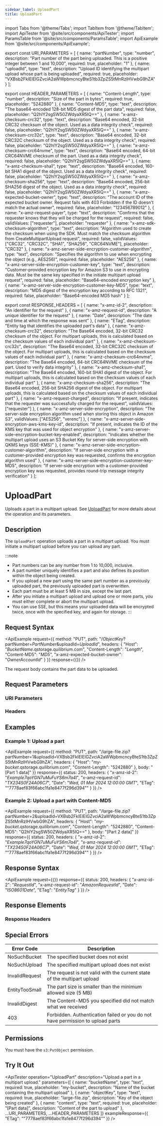 ```yaml
---
sidebar_label: UploadPart
title: UploadPart
---
```


import Tabs from '@theme/Tabs';
import TabItem from '@theme/TabItem';
import ApiTester from '@site/src/components/ApiTester';
import ParamsTable from '@site/src/components/ParamsTable';
import ApiExample from '@site/src/components/ApiExample';

export const URI_PARAMETERS = [
  {
    name: "partNumber",
    type: "number",
    description: "Part number of the part being uploaded. This is a positive integer between 1 and 10,000",
    required: true,
    placeholder: "1"
  },
  {
    name: "uploadId",
    type: "text",
    description: "Upload ID identifying the multipart upload whose part is being uploaded",
    required: true,
    placeholder: "VXBsb2FkIElEIGZvciA2aWWpbmcncyBteS1tb3ZpZS5tMnRzIHVwbG9hZA"
  }
];

export const HEADER_PARAMETERS = [
  {
    name: "Content-Length",
    type: "number",
    description: "Size of the part in bytes",
    required: true,
    placeholder: "5242880"
  },
  {
    name: "Content-MD5",
    type: "text",
    description: "The base64-encoded 128-bit MD5 digest of the part data",
    required: false,
    placeholder: "Q2hlY2sgSW50ZWdyaXR5IQ=="
  },
  {
    name: "x-amz-checksum-crc32",
    type: "text",
    description: "Base64 encoded, 32-bit CRC32 checksum of the object. Used as a data integrity check",
    required: false,
    placeholder: "Q2hlY2sgSW50ZWdyaXR5IQ=="
  },
  {
    name: "x-amz-checksum-crc32c",
    type: "text",
    description: "Base64 encoded, 32-bit CRC32C checksum of the object. Used as a data integrity check",
    required: false,
    placeholder: "Q2hlY2sgSW50ZWdyaXR5IQ=="
  },
  {
    name: "x-amz-checksum-crc64nvme",
    type: "text",
    description: "Base64 encoded, 64-bit CRC64NVME checksum of the part. Used as a data integrity check",
    required: false,
    placeholder: "Q2hlY2sgSW50ZWdyaXR5IQ=="
  },
  {
    name: "x-amz-checksum-sha1",
    type: "text",
    description: "Base64 encoded, 160-bit SHA1 digest of the object. Used as a data integrity check",
    required: false,
    placeholder: "Q2hlY2sgSW50ZWdyaXR5IQ=="
  },
  {
    name: "x-amz-checksum-sha256",
    type: "text",
    description: "Base64 encoded, 256-bit SHA256 digest of the object. Used as a data integrity check",
    required: false,
    placeholder: "Q2hlY2sgSW50ZWdyaXR5IQ=="
  },
  {
    name: "x-amz-expected-bucket-owner",
    type: "text",
    description: "The account ID of the expected bucket owner. Request fails with 403 Forbidden if the ID doesn't match the actual owner",
    required: false,
    placeholder: "123456789012"
  },
  {
    name: "x-amz-request-payer",
    type: "text",
    description: "Confirms that the requester knows that they will be charged for the request",
    required: false,
    validValues: ["requester"],
    placeholder: "requester"
  },
  {
    name: "x-amz-sdk-checksum-algorithm",
    type: "text",
    description: "Algorithm used to create the checksum when using the SDK. Must match the checksum algorithm from CreateMultipartUpload request",
    required: false,
    validValues: ["CRC32", "CRC32C", "SHA1", "SHA256", "CRC64NVME"],
    placeholder: "CRC32"
  },
  {
    name: "x-amz-server-side-encryption-customer-algorithm",
    type: "text",
    description: "Specifies the algorithm to use when encrypting the object (e.g., AES256)",
    required: false,
    placeholder: "AES256"
  },
  {
    name: "x-amz-server-side-encryption-customer-key",
    type: "text",
    description: "Customer-provided encryption key for Amazon S3 to use in encrypting data. Must be the same key specified in the initiate multipart upload request",
    required: false,
    placeholder: "Base64-encoded encryption key"
  },
  {
    name: "x-amz-server-side-encryption-customer-key-MD5",
    type: "text",
    description: "MD5 digest of the encryption key according to RFC 1321",
    required: false,
    placeholder: "Base64-encoded MD5 hash"
  }
];

export const RESPONSE_HEADERS = [
  {
    name: "x-amz-id-2",
    description: "An identifier for the request"
  },
  {
    name: "x-amz-request-id",
    description: "A unique identifier for the request"
  },
  {
    name: "Date",
    description: "The date and time at which the response was sent"
  },
  {
    name: "ETag",
    description: "Entity tag that identifies the uploaded part's data"
  },
  {
    name: "x-amz-checksum-crc32",
    description: "The Base64 encoded, 32-bit CRC32 checksum of the object. For multipart uploads, this is calculated based on the checksum values of each individual part"
  },
  {
    name: "x-amz-checksum-crc32c",
    description: "The Base64 encoded, 32-bit CRC32C checksum of the object. For multipart uploads, this is calculated based on the checksum values of each individual part"
  },
  {
    name: "x-amz-checksum-crc64nvme",
    description: "The Base64 encoded, 64-bit CRC64NVME checksum of the part. Used to verify data integrity"
  },
  {
    name: "x-amz-checksum-sha1",
    description: "The Base64 encoded, 160-bit SHA1 digest of the object. For multipart uploads, this is calculated based on the checksum values of each individual part"
  },
  {
    name: "x-amz-checksum-sha256",
    description: "The Base64 encoded, 256-bit SHA256 digest of the object. For multipart uploads, this is calculated based on the checksum values of each individual part"
  },
  {
    name: "x-amz-request-charged",
    description: "If present, indicates that the requester was successfully charged for the request",
    validValues: ["requester"]
  },
  {
    name: "x-amz-server-side-encryption",
    description: "The server-side encryption algorithm used when storing this object in Amazon S3",
    validValues: ["AES256", "verenc"]
  },
  {
    name: "x-amz-server-side-encryption-aws-kms-key-id",
    description: "If present, indicates the ID of the KMS key that was used for object encryption"
  },
  {
    name: "x-amz-server-side-encryption-bucket-key-enabled",
    description: "Indicates whether the multipart upload uses an S3 Bucket Key for server-side encryption with QKMS keys (SSE-KMS)"
  },
  {
    name: "x-amz-server-side-encryption-customer-algorithm",
    description: "If server-side encryption with a customer-provided encryption key was requested, confirms the encryption algorithm used"
  },
  {
    name: "x-amz-server-side-encryption-customer-key-MD5",
    description: "If server-side encryption with a customer-provided encryption key was requested, provides round-trip message integrity verification"
  }
];

# UploadPart

Uploads a part in a multipart upload. See [UploadPart](../data-types/upload-part) for more details about the operation and its parameters.

## Description

The `UploadPart` operation uploads a part in a multipart upload. You must initiate a multipart upload before you can upload any part.

:::note
- Part numbers can be any number from 1 to 10,000, inclusive.
- A part number uniquely identifies a part and also defines its position within the object being created.
- If you upload a new part using the same part number as a previously uploaded part, the previously uploaded part is overwritten.
- Each part must be at least 5 MB in size, except the last part.
- After you initiate a multipart upload and upload one or more parts, you must either complete or abort the multipart upload.
- You can use SSE, but this means your uploaded data will be encrypted twice, once with the specified key, and again for storage.
:::

## Request Syntax

<ApiExample
  request={{
    method: "PUT",
    path: "/_ObjectKey_?partNumber=_PartNumber_&uploadId=_UploadId_",
    headers: {
      "Host": "_BucketName_.qstorage.quilibrium.com",
      "Content-Length": "_Length_",
      "Content-MD5": "_MD5_",
      "x-amz-expected-bucket-owner": "_OwnerAccountId_"
    }
  }}
  response={{}}
/>

The request body contains the part data to be uploaded.

## Request Parameters

### URI Parameters

<ParamsTable parameters={URI_PARAMETERS} />

### Headers

<ParamsTable parameters={HEADER_PARAMETERS} />

## Examples

### Example 1: Upload a part

<ApiExample
  request={{
    method: "PUT",
    path: "/large-file.zip?partNumber=1&uploadId=VXBsb2FkIElEIGZvciA2aWWpbmcncyBteS1tb3ZpZS5tMnRzIHVwbG9hZA",
    headers: {
      "Host": "_my-bucket_.qstorage.quilibrium.com",
      "Content-Length": "5242880"
    },
    body: "[Part 1 data]"
  }}
  response={{
    status: 200,
    headers: {
      "x-amz-id-2": "_Example7qoYGN7uMuFuYS6m7a4l_",
      "x-amz-request-id": "_TX234S0F24A06C7_",
      "Date": "_Wed, 01 Mar 2024 12:00:00 GMT_",
      "ETag": "\"7778aef83f66abc1fa1e8477f296d394\""
    }
  }}
/>

### Example 2: Upload a part with Content-MD5

<ApiExample
  request={{
    method: "PUT",
    path: "/large-file.zip?partNumber=2&uploadId=VXBsb2FkIElEIGZvciA2aWWpbmcncyBteS1tb3ZpZS5tMnRzIHVwbG9hZA",
    headers: {
      "Host": "_my-bucket_.qstorage.quilibrium.com",
      "Content-Length": "5242880",
      "Content-MD5": "Q2hlY2sgSW50ZWdyaXR5IQ=="
    },
    body: "[Part 2 data]"
  }}
  response={{
    status: 200,
    headers: {
      "x-amz-id-2": "_Example7qoYGN7uMuFuYS6m7a4l_",
      "x-amz-request-id": "_TX234S0F24A06C7_",
      "Date": "_Wed, 01 Mar 2024 12:00:00 GMT_",
      "ETag": "\"7778aef83f66abc1fa1e8477f296d394\""
    }
  }}
/>

## Response Syntax

<ApiExample
  request={{}}
  response={{
    status: 200,
    headers: {
      "x-amz-id-2": "_RequestId_",
      "x-amz-request-id": "_AmazonRequestId_",
      "Date": "_ISO8601Date_",
      "ETag": "_EntityTag_"
    }
  }}
/>

## Response Elements

### Response Headers

<ParamsTable responseElements={RESPONSE_HEADERS} type="response" />

## Special Errors

| Error Code | Description |
|------------|-------------|
| NoSuchBucket | The specified bucket does not exist |
| NoSuchUpload | The specified multipart upload does not exist |
| InvalidRequest | The request is not valid with the current state of the multipart upload |
| EntityTooSmall | The part size is smaller than the minimum allowed size (5 MB) |
| InvalidDigest | The Content-MD5 you specified did not match what we received |
| 403 | Forbidden. Authentication failed or you do not have permission to upload parts |

## Permissions

You must have the `s3:PutObject` permission.

## Try It Out

<ApiTester
  operation="UploadPart"
  description="Upload a part in a multipart upload."
  parameters={[
    {
      name: "bucketName",
      type: "text",
      required: true,
      placeholder: "my-bucket",
      description: "Name of the bucket containing the multipart upload"
    },
    {
      name: "objectKey",
      type: "text",
      required: true,
      placeholder: "large-file.zip",
      description: "Key of the object being created"
    },
    {
      name: "content",
      type: "text",
      required: true,
      placeholder: "[Part data]",
      description: "Content of the part to upload"
    },
    ...URI_PARAMETERS,
    ...HEADER_PARAMETERS
  ]}
  exampleResponse={{
    "ETag": "\"7778aef83f66abc1fa1e8477f296d394\""
  }}
/>